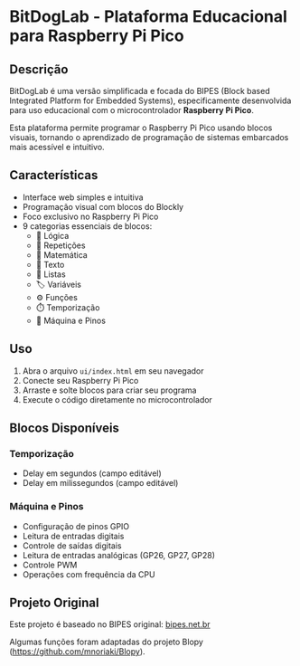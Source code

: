 # BitDogLab - Plataforma Educacional para Raspberry Pi Pico


## Descrição

BitDogLab é uma versão simplificada e focada do BIPES (Block based Integrated Platform for Embedded Systems), especificamente desenvolvida para uso educacional com o microcontrolador **Raspberry Pi Pico**. 

Esta plataforma permite programar o Raspberry Pi Pico usando blocos visuais, tornando o aprendizado de programação de sistemas embarcados mais acessível e intuitivo.

## Características

- Interface web simples e intuitiva
- Programação visual com blocos do Blockly
- Foco exclusivo no Raspberry Pi Pico
- 9 categorias essenciais de blocos:
  - 🧠 Lógica
  - 🔄 Repetições  
  - 🧮 Matemática
  - 🔡 Texto
  - 📜 Listas
  - 🏷️ Variáveis
  - ⚙️ Funções
  - ⏱️ Temporização
  - 🔌 Máquina e Pinos

## Uso

1. Abra o arquivo `ui/index.html` em seu navegador
2. Conecte seu Raspberry Pi Pico
3. Arraste e solte blocos para criar seu programa
4. Execute o código diretamente no microcontrolador

## Blocos Disponíveis

### Temporização
- Delay em segundos (campo editável)
- Delay em milissegundos (campo editável)

### Máquina e Pinos
- Configuração de pinos GPIO
- Leitura de entradas digitais
- Controle de saídas digitais  
- Leitura de entradas analógicas (GP26, GP27, GP28)
- Controle PWM
- Operações com frequência da CPU

## Projeto Original

Este projeto é baseado no BIPES original: [bipes.net.br](https://bipes.net.br/)

Algumas funções foram adaptadas do projeto Blopy (https://github.com/mnoriaki/Blopy).
